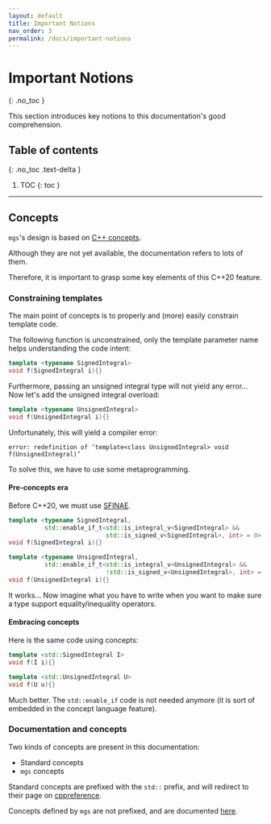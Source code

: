 ```yaml
---
layout: default
title: Important Notions
nav_order: 3
permalink: /docs/important-notions
---
```


# Important Notions
{: .no_toc }

This section introduces key notions to this documentation's good comprehension.

## Table of contents
{: .no_toc .text-delta }

1. TOC
{: toc }

---

## Concepts

`mgs`'s design is based on [C++ concepts](https://en.cppreference.com/w/cpp/language/constraints).

Although they are not yet available, the documentation refers to lots of them.

Therefore, it is important to grasp some key elements of this C++20 feature.

### Constraining templates

The main point of concepts is to properly and (more) easily constrain template code.

The following function is unconstrained, only the template parameter name helps understanding the code intent:

```cpp
template <typename SignedIntegral>
void f(SignedIntegral i){}
```

Furthermore, passing an unsigned integral type will not yield any error... Now let's add the unsigned integral overload:

```cpp
template <typename UnsignedIntegral>
void f(UnsignedIntegral i){}
```

Unfortunately, this will yield a compiler error:

`error: redefinition of ‘template<class UnsignedIntegral> void f(UnsignedIntegral)’`

To solve this, we have to use some metaprogramming.

#### Pre-concepts era

Before C++20, we must use [SFINAE](https://en.cppreference.com/w/cpp/language/sfinae).

```cpp
template <typename SignedIntegral,
          std::enable_if_t<std::is_integral_v<SignedIntegral> &&
                           std::is_signed_v<SignedIntegral>, int> = 0>
void f(SignedIntegral i){}

template <typename UnsignedIntegral,
          std::enable_if_t<std::is_integral_v<UnsignedIntegral> &&
                           !std::is_signed_v<UnsignedIntegral>, int> = 0>
void f(UnsignedIntegral i){}
```

It works... Now imagine what you have to write when you want to make sure a type support equality/inequality operators.

#### Embracing concepts

Here is the same code using concepts:

```cpp
template <std::SignedIntegral I>
void f(I i){}

template <std::UnsignedIntegral U>
void f(U u){}
```

Much better. The `std::enable_if` code is not needed anymore (it is sort of embedded in the concept language feature).

### Documentation and concepts

Two kinds of concepts are present in this documentation:

* Standard concepts
* `mgs` concepts

Standard concepts are prefixed with the `std::` prefix, and will redirect to their page on [cppreference](https://en.cppreference.com/w/cpp/concepts).

Concepts defined by `mgs` are not prefixed, and are documented [here](/docs/concepts).
